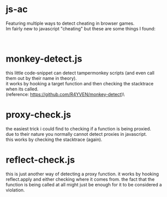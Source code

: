 # js-ac
Featuring multiple ways to detect cheating in browser games.\
Im fairly new to javascript "cheating" but these are some things I found:


<br>


# monkey-detect.js
this little code-snippet can detect tampermonkey scripts (and even call them out by their name in theory).\
it works by hooking a target function and then checking the stacktrace when its called.\
(reference: https://github.com/R4YVEN/monkey-detect)\


# proxy-check.js
the easiest trick i could find to checking if a function is being proxied.\
due to their nature you normally cannot detect proxies in javascript.\
this works by checking the stacktrace (again).


# reflect-check.js
this is just another way of detecting a proxy function. it works by hooking\
reflect.apply and either checking where it comes from. 
the fact that the function is being called at all might just be enough for it to be considered a violation.
